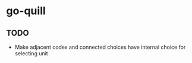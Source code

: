 # go-quill

## TODO
- Make adjacent codex and connected choices have internal choice for selecting unit

